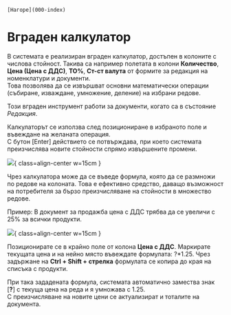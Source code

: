 ```{only} html
[Нагоре](000-index)
```

# **Вграден калкулатор**

В системата е реализиран вграден калкулатор, достъпен в колоните с числова стойност. Такива са например полетата в колони **Количество**, **Цена (Цена с ДДС)**, **ТО%**, **Ст-ст валута** от формите за редакция на номенклатури и документи.  
Това позволява да се извършват основни математически операции (събиране, изваждане, умножение, деление) на избрани редове. 

Този вграден инструмент работи за документи, когато са в състояние *Редакция*.  

Калкулаторът се използва след позициониране в избраното поле и въвеждане на желаната операция.  
С бутон [Enter] действието се потвърждава, при което системата преизчислява новите стойности спрямо извършените промени.  

![](901-calc1.png){ class=align-center w=15cm }

Чрез калкулатора може да се въведе формула, която да се размножи по редове на колоната. Това е ефективно средство, даващо възможност на потребителя за бързо преизчисляване на стойности в множество редове.  

Пример: В документ за продажба цена с ДДС трябва да се увеличи с 25% за всички продукти.  

![](901-calc2.png){ class=align-center w=15cm }

Позиционирате се в крайно поле от колона **Цена с ДДС**. Маркирате текущата цена и на нейно място въвеждате формулата: ?*1.25. Чрез задържане на **Ctrl + Shift + стрелка** формулата се копира до края на списъка с продукти.

При така зададената формула, системата автоматично замества знак [**?**] с текуща цена на реда и я умножава с 1.25.  
С преизчисляване на новите цени се актуализират и тоталите на документа.  

